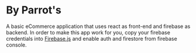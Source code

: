 # By Parrot's
A basic eCommerce application that uses react as front-end and firebase as backend.
In order to make this app work for you, copy your firebase credentials into [Firebase.js](https://github.com/AbdulRehmanMehar/by-parrot-s/blob/master/src/Firebase.js) and enable auth and firestore from firebase console.